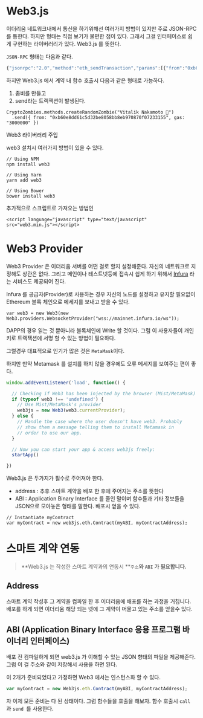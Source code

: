 # Web3.js

이더리움 네트워크내에서 통신을 하기위해선 여러가지 방법이 있지만 주로 JSON-RPC를 통한다. 하지만 형태는 직접 보기가 불편한 점이 있다. 그래서 그걸 인터페이스로 쉽게 구현하는 라이버러리가 있다. Web3.js 를 뜻한다.

`JSON-RPC` 형태는 다음과 같다.

```js
{"jsonrpc":"2.0","method":"eth_sendTransaction","params":[{"from":"0xb60e8dd61c5d32be8058bb8eb970870f07233155","to":"0xd46e8dd67c5d32be8058bb8eb970870f07244567","gas":"0x76c0","gasPrice":"0x9184e72a000","value":"0x9184e72a","data":"0xd46e8dd67c5d32be8d46e8dd67c5d32be8058bb8eb970870f072445675058bb8eb970870f072445675"}],"id":1}
```

하지만 Web3.js 에서 계약 내 함수 호출시 다음과 같은 형태로 가능하다.

1. 좀비를 만들고
2. send라는 트랙잭션이 발생된다.

```
CryptoZombies.methods.createRandomZombie("Vitalik Nakamoto 🤔")
  .send({ from: "0xb60e8dd61c5d32be8058bb8eb970870f07233155", gas: "3000000" })
```

Web3 라이버러리 주입

web3 설치시 여러가지 방법이 있을 수 있다.

```
// Using NPM
npm install web3

// Using Yarn
yarn add web3

// Using Bower
bower install web3
```

추가적으로 스크립트로 가져오는 방법인

```
<script language="javascript" type="text/javascript" src="web3.min.js"></script>
```

# Web3 Provider

Web3 Provider 은 이더리움 서버를 어떤 걸로 할지 설정해준다. 자신의 네트워크로 지정해도 상관은 없다. 그리고 메인이나 테스트넷등에 접속시 쉽게 하기 위해서 [Infura](https://infura.io/) 라는 서비스도 제공되어 진다.

Infura 를 공급자\(Provider\)로 사용하는 경우 자신의 노드를 설정하고 유지할 필요없이 Ethereum 블록 체인으로 메세지를 보내고 받을 수 있다.

```
var web3 = new Web3(new Web3.providers.WebsocketProvider("wss://mainnet.infura.io/ws"));
```

DAPP의 경우 읽는 것 뿐아니라 블록체인에 Write 할 것이다. 그럼 이 사용자들이 개인 키로 트랙잭션에 서명 할 수 있는 방법이 필요하다.

그렬경우 대표적으로 인기가 많은 것은 `MetaMask`이다.

하지만 만약 Metamask 를 설치를 하지 않을 경우에도 오류 메세지를 보여주는 편이 좋다.

```js
window.addEventListener('load', function() {

  // Checking if Web3 has been injected by the browser (Mist/MetaMask)
  if (typeof web3 !== 'undefined') {
    // Use Mist/MetaMask's provider
    web3js = new Web3(web3.currentProvider);
  } else {
    // Handle the case where the user doesn't have web3. Probably 
    // show them a message telling them to install Metamask in 
    // order to use our app.
  }

  // Now you can start your app & access web3js freely:
  startApp()

})
```

Web3.js 은 두가지가 필수로 주어져야 한다.

* address : 추후 스마트 계약을 배포 한 후에 주어지는 주소를 뜻한다
* ABI : Application Binary Interface 를 줄인 말이며 함수들과 기타 정보들을 JSON으로 모아놓은 형태를 말한다. 배포시 얻을 수 있다. 

```
// Instantiate myContract
var myContract = new web3js.eth.Contract(myABI, myContractAddress);
```

# 스마트 계약 연동

> **Web3.js 는 작성한 스마트 계약과의 연동시 **`주소`**와 **`ABI`** 가 필요합니다.**

## Address

스마트 계약 작성후 그 계약을 컴파일 한 후 이더리움에 배포를 하는 과정을 거칩니다. 배포를 하게 되면 이더리움 해당 되는 넷에 그 계약이 머물고 있는 주소를 얻을수 있다.

## ABI \(Application Binary Interface 응용 프로그램 바이너리 인터페이스\)

배포 전 컴파일하게 되면 web3.js 가 이해할 수 있는 JSON 향태의 파일을 제공해준다. 그럼 이 걸 주소와 같이 저장해서 사용을 하면 된다.

이 2개가 준비되었다고 가정하면 Web3 에서는 인스턴스화 할 수 있다.

```js
var myContract = new Web3js.eth.Contract(myABI, myContractAddress);
```

자 이제 모든 준비는 다 된 상태이다. 그럼 함수들을 호출을 해보자. 함수 호출시 `call `과 `send `를  사용한다. 









